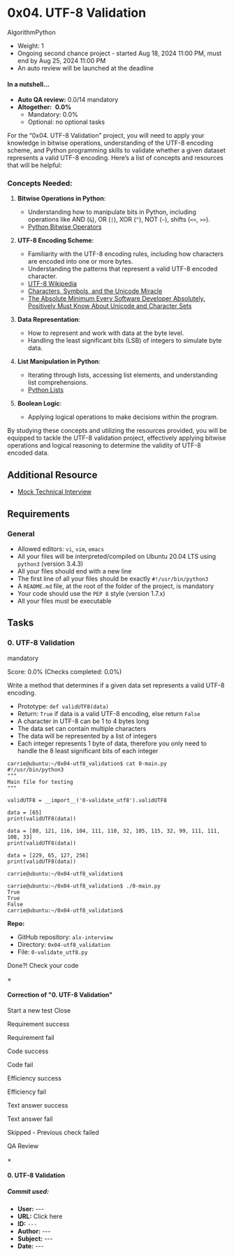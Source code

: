 # 0x04. UTF-8 Validation

AlgorithmPython

-   Weight: 1
-   Ongoing second chance project - started Aug 18, 2024 11:00 PM, must end by Aug 25, 2024 11:00 PM
-   An auto review will be launched at the deadline

#### In a nutshell…

-   **Auto QA review:** 0.0/14 mandatory
-   **Altogether:**  **0.0%**
    -   Mandatory: 0.0%
    -   Optional: no optional tasks

For the “0x04. UTF-8 Validation” project, you will need to apply your knowledge in bitwise operations, understanding of the UTF-8 encoding scheme, and Python programming skills to validate whether a given dataset represents a valid UTF-8 encoding. Here’s a list of concepts and resources that will be helpful:

### Concepts Needed:

1.  **Bitwise Operations in Python**:

    -   Understanding how to manipulate bits in Python, including operations like AND (`&`), OR (`|`), XOR (`^`), NOT (`~`), shifts (`<<`, `>>`).
    -   [Python Bitwise Operators](/rltoken/BslyYNZlXdyxW3_b0WNOcg "Python Bitwise Operators")

2.  **UTF-8 Encoding Scheme**:

    -   Familiarity with the UTF-8 encoding rules, including how characters are encoded into one or more bytes.
    -   Understanding the patterns that represent a valid UTF-8 encoded character.
    -   [UTF-8 Wikipedia](/rltoken/oqFi6P1hNvp9aSuNv---IQ "UTF-8 Wikipedia")
    -   [Characters, Symbols, and the Unicode Miracle](/rltoken/d--jVK8sBSlhkosu7pFzdw "Characters, Symbols, and the Unicode Miracle")
    -   [The Absolute Minimum Every Software Developer Absolutely, Positively Must Know About Unicode and Character Sets](/rltoken/9EwaXVds22dSK3IvF5nNCA "The Absolute Minimum Every Software Developer Absolutely, Positively Must Know About Unicode and Character Sets")

3.  **Data Representation**:

    -   How to represent and work with data at the byte level.
    -   Handling the least significant bits (LSB) of integers to simulate byte data.

4.  **List Manipulation in Python**:

    -   Iterating through lists, accessing list elements, and understanding list comprehensions.
    -   [Python Lists](/rltoken/TaN91MgmOL80GeOGvmldIw "Python Lists")

5.  **Boolean Logic**:

    -   Applying logical operations to make decisions within the program.

By studying these concepts and utilizing the resources provided, you will be equipped to tackle the UTF-8 validation project, effectively applying bitwise operations and logical reasoning to determine the validity of UTF-8 encoded data.

## Additional Resource

-   [Mock Technical Interview](/rltoken/X1lZqipeyegt8pbQ9aXSFQ "Mock Technical Interview")

## Requirements

### General

-   Allowed editors: `vi`, `vim`, `emacs`
-   All your files will be interpreted/compiled on Ubuntu 20.04 LTS using `python3` (version 3.4.3)
-   All your files should end with a new line
-   The first line of all your files should be exactly `#!/usr/bin/python3`
-   A `README.md` file, at the root of the folder of the project, is mandatory
-   Your code should use the `PEP 8` style (version 1.7.x)
-   All your files must be executable

## Tasks

### 0\. UTF-8 Validation

mandatory

Score: 0.0% (Checks completed: 0.0%)

Write a method that determines if a given data set represents a valid UTF-8 encoding.

-   Prototype: `def validUTF8(data)`
-   Return: `True` if data is a valid UTF-8 encoding, else return `False`
-   A character in UTF-8 can be 1 to 4 bytes long
-   The data set can contain multiple characters
-   The data will be represented by a list of integers
-   Each integer represents 1 byte of data, therefore you only need to handle the 8 least significant bits of each integer

```
carrie@ubuntu:~/0x04-utf8_validation$ cat 0-main.py
#!/usr/bin/python3
"""
Main file for testing
"""

validUTF8 = __import__('0-validate_utf8').validUTF8

data = [65]
print(validUTF8(data))

data = [80, 121, 116, 104, 111, 110, 32, 105, 115, 32, 99, 111, 111, 108, 33]
print(validUTF8(data))

data = [229, 65, 127, 256]
print(validUTF8(data))

carrie@ubuntu:~/0x04-utf8_validation$

```

```
carrie@ubuntu:~/0x04-utf8_validation$ ./0-main.py
True
True
False
carrie@ubuntu:~/0x04-utf8_validation$

```

**Repo:**

-   GitHub repository: `alx-interview`
-   Directory: `0x04-utf8_validation`
-   File: `0-validate_utf8.py`

Done?! Check your code

×

#### Correction of "0. UTF-8 Validation"

Start a new test Close

Requirement success

Requirement fail

Code success

Code fail

Efficiency success

Efficiency fail

Text answer success

Text answer fail

Skipped - Previous check failed

QA Review

×

#### 0\. UTF-8 Validation

##### Commit used:

-   **User:** \---
-   **URL:** Click here
-   **ID:** `---`
-   **Author:** \---
-   **Subject:** _\---_
-   **Date:** \---
